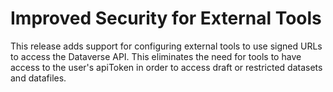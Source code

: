 # Improved Security for External Tools

This release adds support for configuring external tools to use signed URLs to access the Dataverse API. This eliminates the need for tools to have access to the user's apiToken in order to access draft or restricted datasets and datafiles.